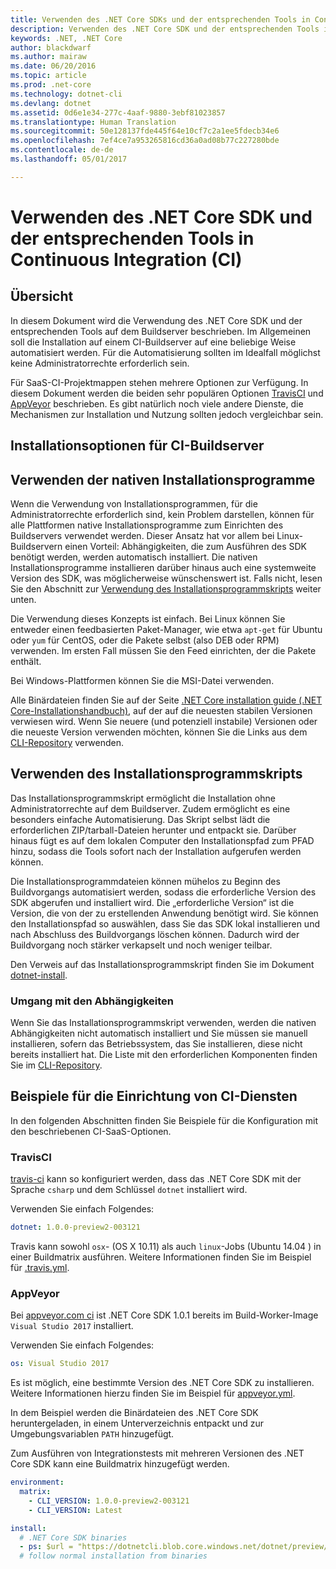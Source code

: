```yaml
---
title: Verwenden des .NET Core SDKs und der entsprechenden Tools in Continuous Integration (CI) | Microsoft-Dokumentation
description: Verwenden des .NET Core SDK und der entsprechenden Tools in Continuous Integration (CI)
keywords: .NET, .NET Core
author: blackdwarf
ms.author: mairaw
ms.date: 06/20/2016
ms.topic: article
ms.prod: .net-core
ms.technology: dotnet-cli
ms.devlang: dotnet
ms.assetid: 0d6e1e34-277c-4aaf-9880-3ebf81023857
ms.translationtype: Human Translation
ms.sourcegitcommit: 50e128137fde445f64e10cf7c2a1ee5fdecb34e6
ms.openlocfilehash: 7ef4ce7a953265816cd36a0ad08b77c227280bde
ms.contentlocale: de-de
ms.lasthandoff: 05/01/2017

---
```


# <a name="using-net-core-sdk-and-tools-in-continuous-integration-ci"></a>Verwenden des .NET Core SDK und der entsprechenden Tools in Continuous Integration (CI)

## <a name="overview"></a>Übersicht
In diesem Dokument wird die Verwendung des .NET Core SDK und der entsprechenden Tools auf dem Buildserver beschrieben. Im Allgemeinen soll die Installation auf einem CI-Buildserver auf eine beliebige Weise automatisiert werden. Für die Automatisierung sollten im Idealfall möglichst keine Administratorrechte erforderlich sein. 

Für SaaS-CI-Projektmappen stehen mehrere Optionen zur Verfügung. In diesem Dokument werden die beiden sehr populären Optionen [TravisCI](https://travis-ci.org/) und [AppVeyor](https://www.appveyor.com/) beschrieben. Es gibt natürlich noch viele andere Dienste, die Mechanismen zur Installation und Nutzung sollten jedoch vergleichbar sein.

## <a name="installation-options-for-ci-build-servers"></a>Installationsoptionen für CI-Buildserver

## <a name="using-the-native-installers"></a>Verwenden der nativen Installationsprogramme
Wenn die Verwendung von Installationsprogrammen, für die Administratorrechte erforderlich sind, kein Problem darstellen, können für alle Plattformen native Installationsprogramme zum Einrichten des Buildservers verwendet werden. Dieser Ansatz hat vor allem bei Linux-Buildservern einen Vorteil: Abhängigkeiten, die zum Ausführen des SDK benötigt werden, werden automatisch installiert. Die nativen Installationsprogramme installieren darüber hinaus auch eine systemweite Version des SDK, was möglicherweise wünschenswert ist. Falls nicht, lesen Sie den Abschnitt zur [Verwendung des Installationsprogrammskripts](#using-the-installer-script) weiter unten. 

Die Verwendung dieses Konzepts ist einfach. Bei Linux können Sie entweder einen feedbasierten Paket-Manager, wie etwa `apt-get` für Ubuntu oder `yum` für CentOS, oder die Pakete selbst (also DEB oder RPM) verwenden. Im ersten Fall müssen Sie den Feed einrichten, der die Pakete enthält.

Bei Windows-Plattformen können Sie die MSI-Datei verwenden. 

Alle Binärdateien finden Sie auf der Seite [.NET Core installation guide (.NET Core-Installationshandbuch)](https://aka.ms/dotnetcoregs), auf der auf die neuesten stabilen Versionen verwiesen wird. Wenn Sie neuere (und potenziell instabile) Versionen oder die neueste Version verwenden möchten, können Sie die Links aus dem [CLI-Repository](https://github.com/dotnet/cli) verwenden. 

## <a name="using-the-installer-script"></a>Verwenden des Installationsprogrammskripts
Das Installationsprogrammskript ermöglicht die Installation ohne Administratorrechte auf dem Buildserver. Zudem ermöglicht es eine besonders einfache Automatisierung. Das Skript selbst lädt die erforderlichen ZIP/tarball-Dateien herunter und entpackt sie. Darüber hinaus fügt es auf dem lokalen Computer den Installationspfad zum PFAD hinzu, sodass die Tools sofort nach der Installation aufgerufen werden können. 

Die Installationsprogrammdateien können mühelos zu Beginn des Buildvorgangs automatisiert werden, sodass die erforderliche Version des SDK abgerufen und installiert wird. Die „erforderliche Version“ ist die Version, die von der zu erstellenden Anwendung benötigt wird. Sie können den Installationspfad so auswählen, dass Sie das SDK lokal installieren und nach Abschluss des Buildvorgangs löschen können. Dadurch wird der Buildvorgang noch stärker verkapselt und noch weniger teilbar. 

Den Verweis auf das Installationsprogrammskript finden Sie im Dokument [dotnet-install](dotnet-install-script.md). 

### <a name="dealing-with-the-dependencies"></a>Umgang mit den Abhängigkeiten
Wenn Sie das Installationsprogrammskript verwenden, werden die nativen Abhängigkeiten nicht automatisch installiert und Sie müssen sie manuell installieren, sofern das Betriebssystem, das Sie installieren, diese nicht bereits installiert hat. Die Liste mit den erforderlichen Komponenten finden Sie im [CLI-Repository](https://github.com/dotnet/core/blob/master/Documentation/prereqs.md). 

## <a name="ci-services-setup-examples"></a>Beispiele für die Einrichtung von CI-Diensten
In den folgenden Abschnitten finden Sie Beispiele für die Konfiguration mit den beschriebenen CI-SaaS-Optionen. 

### <a name="travisci"></a>TravisCI

[travis-ci](https://travis-ci.org/) kann so konfiguriert werden, dass das .NET Core SDK mit der Sprache `csharp` und dem Schlüssel `dotnet` installiert wird.

Verwenden Sie einfach Folgendes:

```yaml
dotnet: 1.0.0-preview2-003121
```

Travis kann sowohl `osx`- (OS X 10.11) als auch `linux`-Jobs (Ubuntu 14.04 ) in einer Buildmatrix ausführen. Weitere Informationen finden Sie im Beispiel für [.travis.yml](https://github.com/dotnet/docs/blob/master/.travis.yml).

### <a name="appveyor"></a>AppVeyor

Bei [appveyor.com ci](https://www.appveyor.com/) ist .NET Core SDK 1.0.1 bereits im Build-Worker-Image `Visual Studio 2017` installiert.

Verwenden Sie einfach Folgendes:

```yaml
os: Visual Studio 2017
```

Es ist möglich, eine bestimmte Version des .NET Core SDK zu installieren. Weitere Informationen hierzu finden Sie im Beispiel für [appveyor.yml](https://github.com/dotnet/docs/blob/master/appveyor.yml). 

In dem Beispiel werden die Binärdateien des .NET Core SDK heruntergeladen, in einem Unterverzeichnis entpackt und zur Umgebungsvariablen `PATH` hinzugefügt.

Zum Ausführen von Integrationstests mit mehreren Versionen des .NET Core SDK kann eine Buildmatrix hinzugefügt werden.

```yaml
environment:
  matrix:
    - CLI_VERSION: 1.0.0-preview2-003121
    - CLI_VERSION: Latest

install:
  # .NET Core SDK binaries
  - ps: $url = "https://dotnetcli.blob.core.windows.net/dotnet/preview/Binaries/$($env:CLI_VERSION)/dotnet-dev-win-x64.$($env:CLI_VERSION.ToLower()).zip"
  # follow normal installation from binaries
```
